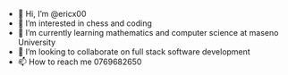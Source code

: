 - 👋 Hi, I’m @ericx00
- 👀 I’m interested in chess and coding 
- 🌱 I’m currently learning mathematics and computer science at maseno University 
- 💞️ I’m looking to collaborate on full stack software development 
- 📫 How to reach me 0769682650 

<!---
ericx00/ericx00 is a ✨ special ✨ repository because its `README.md` (this file) appears on your GitHub profile.
You can click the Preview link to take a look at your changes.
--->
